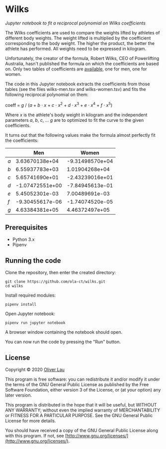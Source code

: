 # Wilks

_Jupyter notebook to fit a reciprocal polynomial on Wilks coefficients_

The Wilks coefficients are used to compare the weights lifted by athletes of different body weights.
The weight lifted is multiplied by the coefficient corresponding to the body weight.
The higher the product, the better the athlete has performed.
All weights need to be expressed in kilogram.

Unfortunately, the creator of the formula, Robert Wilks, CEO of Powerlifting Australia,
hasn't published the formula on which the coefficients are based on.
Only two tables of coefficients are [available](https://powerliftingaustralia.com/wilks-formula/), one for men, one for women.

The code in this Jupyter notebook extracts the coefficients from those tables (see the files wilks-men.tsv and wilks-women.tsv) and fits the following reciprocal polynomial on them:

coeff = _g_ / (_a_ + _b_ ⋅ _x_ + _c_ ⋅ _x_<sup>2</sup> + _d_ ⋅ _x_<sup>3</sup> + _e_ ⋅ _x_<sup>4</sup> + _f_ ⋅ _x_<sup>5</sup>)

Where _x_ is the athlete's body weight in kilogram and the independent parameters _a_, _b_, _c_, … _g_ are to optimized to fit the curve to the given coefficients.

It turns out that the following values make the formula almost perfectly fit the coefficients:

|     | Men              | Women            |
| --- | ---------------- | ---------------- |
| _a_ | 3.63670138e+04   | -9.31498570e+04  |
| _b_ | 6.55937783e+03   | 1.01904268e+04   |
| _c_ | 5.65741690e+01   | -2.43239016e+01  |
| _d_ | -1.07472551e+00  | -7.84945613e-01  |
| _e_ | 5.45052301e-03   | 7.00489691e-03   |
| _f_ | -9.30455617e-06  | -1.74074520e-05  |
| _g_ | 4.63384381e+05   | 4.46372497e+05   |


## Prerequisites

 - Python 3.x
 - Pipenv
 
## Running the code

Clone the repository, then enter the created directory:

```
git clone https://github.com/ola-ct/wilks.git
cd wilks
```

Install required modules:

```
pipenv install
```

Open Jupyter notebook:

```
pipenv run jupyter notebook
```

A browser window containing the notebook should open.

You can now run the code by pressing the "Run" button.

## License

Copyright &copy; 2020 [Oliver Lau](mailto:oliver@ersatzworld.net)

This program is free software: you can redistribute it and/or modify it under the terms of the GNU General Public License as published by the Free Software Foundation, either version 3 of the License, or (at your option) any later version.

This program is distributed in the hope that it will be useful, but WITHOUT ANY WARRANTY; without even the implied warranty of MERCHANTABILITY or FITNESS FOR A PARTICULAR PURPOSE.  See the GNU General Public License for more details.

You should have received a copy of the GNU General Public License along with this program. If not, see [http://www.gnu.org/licenses/](http://www.gnu.org/licenses/).
